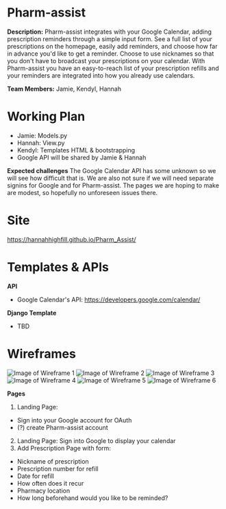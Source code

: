 # Pharm-assist #
**Description:** Pharm-assist integrates with your Google Calendar, adding prescription reminders through a simple input form. See a full list of your prescriptions on the homepage, easily add reminders, and choose how far in advance you'd like to get a reminder. Choose to use nicknames so that you don't have to broadcast your prescriptions on your calendar. With Pharm-assist you have an easy-to-reach list of your prescription refills and your reminders are integrated into how you already use calendars.

**Team Members:** Jamie, Kendyl, Hannah

# Working Plan #
* Jamie: Models.py
* Hannah: View.py 
* Kendyl: Templates HTML & bootstrapping
* Google API will be shared by Jamie & Hannah

**Expected challenges**
The Google Calendar API has some unknown so we will see how difficult that is. We are also not sure if we will need separate signins for Google and for Pharm-assist. The pages we are hoping to make are modest, so hopefully no unforeseen issues there.

# Site #
https://hannahhighfill.github.io/Pharm_Assist/

# Templates & APIs #
**API**
* Google Calendar's API: https://developers.google.com/calendar/

**Django Template**
* TBD

# Wireframes #
![Image of Wireframe 1](https://github.com/HannahHighfill/Pharm_Assist/blob/master/IMG_2697.jpg)
![Image of Wireframe 2](https://github.com/HannahHighfill/Pharm_Assist/blob/master/IMG_2698.jpg)
![Image of Wireframe 3](https://github.com/HannahHighfill/Pharm_Assist/blob/master/IMG_2699.jpg)
![Image of Wireframe 4](https://github.com/HannahHighfill/Pharm_Assist/blob/master/IMG-3390.JPG)
![Image of Wireframe 5](https://github.com/HannahHighfill/Pharm_Assist/blob/master/IMG-3391.JPG)
![Image of Wireframe 6](https://github.com/HannahHighfill/Pharm_Assist/blob/master/IMG-3392.JPG)


**Pages**
1. Landing Page: 
  * Sign into your Google account for OAuth
  * (?) create Pharm-assist account
2. Landing Page: Sign into Google to display your calendar
3. Add Prescription Page with form:
  * Nickname of prescription
  * Prescription number for refill
  * Date for refill
  * How often does it recur
  * Pharmacy location
  * How long beforehand would you like to be reminded? 
